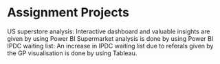 # Assignment Projects
US superstore analysis: Interactive dashboard and valuable insights are given by using Power BI
Supermarket analysis is done by using Power BI
IPDC waiting list: An increase in IPDC waiting list due to referals given by the GP visualisation is done by using Tableau.
